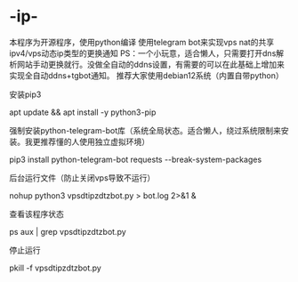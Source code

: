 # -ip-
本程序为开源程序，使用python编译
使用telegram bot来实现vps nat的共享ipv4/vps动态ip类型的更换通知
PS：一个小玩意，适合懒人，只需要打开dns解析网站手动更换就行。没做全自动的ddns设置，有需要的可以在此基础上增加来实现全自动ddns+tgbot通知。
推荐大家使用debian12系统（内置自带python）

安装pip3

apt update && apt install -y python3-pip

强制安装python-telegram-bot库（系统全局状态。适合懒人，绕过系统限制来安装。我更推荐懂的人使用独立虚拟环境）

pip3 install python-telegram-bot requests --break-system-packages

后台运行文件（防止关闭vps导致不运行）

nohup python3 vpsdtipzdtzbot.py > bot.log 2>&1 &

查看该程序状态

ps aux | grep vpsdtipzdtzbot.py

停止运行

pkill -f vpsdtipzdtzbot.py
